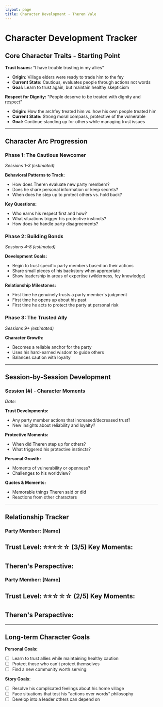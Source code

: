 ```yaml
---
layout: page
title: Character Development - Theren Vale
---
```


# Character Development Tracker

## Core Character Traits - Starting Point

**Trust Issues:** "I have trouble trusting in my allies"
- **Origin:** Village elders were ready to trade him to the fey
- **Current State:** Cautious, evaluates people through actions not words
- **Goal:** Learn to trust again, but maintain healthy skepticism

**Respect for Dignity:** "People deserve to be treated with dignity and respect"
- **Origin:** How the archfey treated him vs. how his own people treated him
- **Current State:** Strong moral compass, protective of the vulnerable
- **Goal:** Continue standing up for others while managing trust issues

---

## Character Arc Progression

### Phase 1: The Cautious Newcomer
*Sessions 1-3 (estimated)*

**Behavioral Patterns to Track:**
- How does Theren evaluate new party members?
- Does he share personal information or keep secrets?
- When does he step up to protect others vs. hold back?

**Key Questions:**
- Who earns his respect first and how?
- What situations trigger his protective instincts?
- How does he handle party disagreements?

### Phase 2: Building Bonds
*Sessions 4-8 (estimated)*

**Development Goals:**
- Begin to trust specific party members based on their actions
- Share small pieces of his backstory when appropriate
- Show leadership in areas of expertise (wilderness, fey knowledge)

**Relationship Milestones:**
- First time he genuinely trusts a party member's judgment
- First time he opens up about his past
- First time he acts to protect the party at personal risk

### Phase 3: The Trusted Ally
*Sessions 9+ (estimated)*

**Character Growth:**
- Becomes a reliable anchor for the party
- Uses his hard-earned wisdom to guide others
- Balances caution with loyalty

---

## Session-by-Session Development

### Session [#] - Character Moments
*Date:*

**Trust Developments:**
- Any party member actions that increased/decreased trust?
- New insights about reliability and loyalty?

**Protective Moments:**
- When did Theren step up for others?
- What triggered his protective instincts?

**Personal Growth:**
- Moments of vulnerability or openness?
- Challenges to his worldview?

**Quotes & Moments:**
- Memorable things Theren said or did
- Reactions from other characters

---

## Relationship Tracker

### Party Member: [Name]
**Trust Level:** ⭐⭐⭐☆☆ (3/5)
**Key Moments:**
- 
**Theren's Perspective:**
- 

### Party Member: [Name]
**Trust Level:** ⭐⭐☆☆☆ (2/5)
**Key Moments:**
- 
**Theren's Perspective:**
- 

---

## Long-term Character Goals

**Personal Goals:**
- [ ] Learn to trust allies while maintaining healthy caution
- [ ] Protect those who can't protect themselves
- [ ] Find a new community worth serving

**Story Goals:**
- [ ] Resolve his complicated feelings about his home village
- [ ] Face situations that test his "actions over words" philosophy
- [ ] Develop into a leader others can depend on
